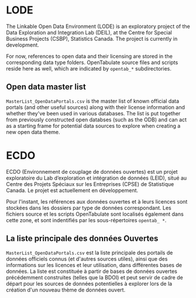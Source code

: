 # LODE

The Linkable Open Data Environment (LODE) is an exploratory project of the Data Exploration and Integration Lab (DEIL), at the Centre for Special Business Projects (CSBP), Statistics Canada. The project is currently in development.

For now, references to open data and their licensing are stored in the corresponding data type folders. OpenTabulate source files and scripts reside here as well, which are indicated by `opentab_*` subdirectories.

## Open data master list

`MasterList_OpenDataPortals.csv` is the master list of known official data portals (and other useful sources) along with their license information and whether they've been used in various databases. The list is put together from previously constructed open databses (such as the ODB) and can act as a starting frame for potential data sources to explore when creating a new open data theme.

# ECDO
ECDO (Environnement de couplage de données ouvertes) est un projet exploratoire du Lab d’exploration et intégration de données (LEID), situé au Centre des Projets Spéciaux sur les Entreprises (CPSE) de Statistique Canada. Le projet est actuellement en développement.

Pour l'instant, les références aux données ouvertes et à leurs licences sont stockées dans les dossiers par type de données correspondant. Les fichiers source et les scripts OpenTabulate sont localisés également dans cette zone, et  sont indentifiés par les sous-répertoires `opentab_ *`.

## La liste principale des données Ouvertes

`MasterList_OpenDataPortals.csv` est la liste principale des portails de données officiels connus (et d'autres sources utiles), ainsi que des informations sur les licences et leur utilisation, dans différentes bases de données. La liste est constituée à partir de bases de données ouvertes précédemment construites (telles que la BDOI) et peut servir de cadre de départ pour les sources de données potentielles à explorer lors de la création d'un nouveau thème de données ouvert.
